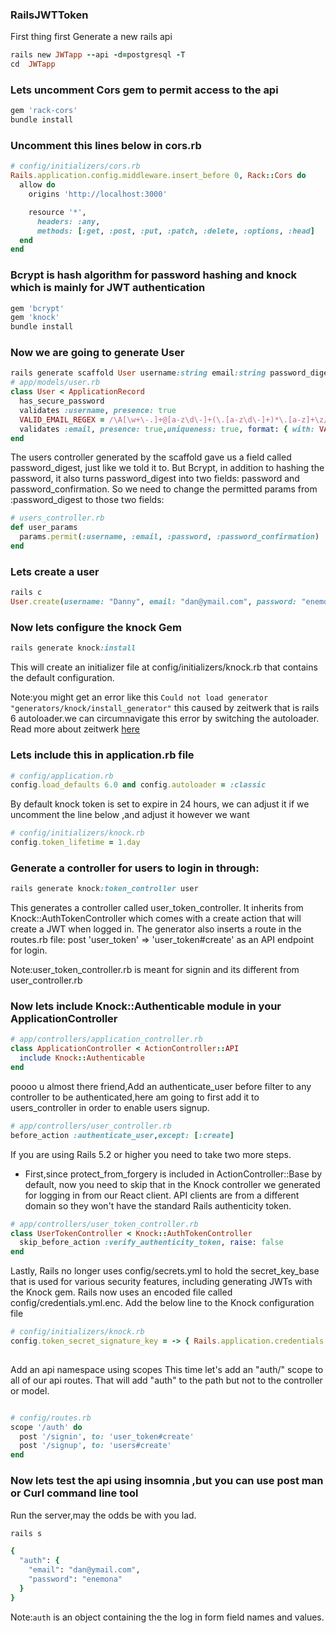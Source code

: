 ### RailsJWTToken
First thing first Generate a new rails api
````ruby 
rails new JWTapp --api -d=postgresql -T
cd  JWTapp
````
### Lets uncomment Cors gem to permit access to the api
````ruby 
gem 'rack-cors'
bundle install
````
### Uncomment this lines below in cors.rb
````ruby 
# config/initializers/cors.rb
Rails.application.config.middleware.insert_before 0, Rack::Cors do
  allow do
    origins 'http://localhost:3000'

    resource '*',
      headers: :any,
      methods: [:get, :post, :put, :patch, :delete, :options, :head]
  end
end
````

### Bcrypt is hash algorithm  for password hashing and knock which is mainly for JWT authentication
````ruby 
gem 'bcrypt'
gem 'knock'
bundle install
````
### Now we are going to generate User

````ruby 
rails generate scaffold User username:string email:string password_digest:string
# app/models/user.rb 
class User < ApplicationRecord
  has_secure_password
  validates :username, presence: true
  VALID_EMAIL_REGEX = /\A[\w+\-.]+@[a-z\d\-]+(\.[a-z\d\-]+)*\.[a-z]+\z/i.freeze
  validates :email, presence: true,uniqueness: true, format: { with: VALID_EMAIL_REGEX }
end
````


The users controller generated by the scaffold gave us a field called password_digest, just like we told it to. But Bcrypt, in addition to hashing the password, it also turns password_digest into two fields: password and password_confirmation. So we need to change the permitted params from :password_digest to those two fields:
````ruby 
# users_controller.rb 
def user_params
  params.permit(:username, :email, :password, :password_confirmation)
end

````
### Lets create a user
````ruby
rails c
User.create(username: "Danny", email: "dan@ymail.com", password: "enemona", password_confirmation: "enemona")
````
### Now lets configure the knock Gem
````ruby 
rails generate knock:install
````
This will create an initializer file at config/initializers/knock.rb that contains the default configuration. 

Note:you might get an error like this `Could not load generator "generators/knock/install_generator"` this caused by zeitwerk that is rails 6 autoloader.we can circumnavigate this error by switching the autoloader.
Read more about zeitwerk [here](https://medium.com/cedarcode/understanding-zeitwerk-in-rails-6-f168a9f09a1f) 
### Lets include this in  application.rb file
````ruby 
# config/application.rb 
config.load_defaults 6.0 and config.autoloader = :classic
````

By default knock token is set to expire in 24 hours, we can adjust it if we uncomment the line below ,and adjust it however we want 
````ruby 
# config/initializers/knock.rb 
config.token_lifetime = 1.day
````
### Generate a controller for users to login in through:
````ruby 
rails generate knock:token_controller user
````
This generates a controller called user_token_controller. It inherits from Knock::AuthTokenController which comes with a create action that will create a JWT when logged in. The generator also inserts a route in the routes.rb file: post 'user_token' => 'user_token#create' as an API endpoint for login.

Note:user_token_controller.rb is meant for signin and its different from user_controller.rb
### Now lets include Knock::Authenticable module in your ApplicationController 
````ruby 
# app/controllers/application_controller.rb 
class ApplicationController < ActionController::API
  include Knock::Authenticable
end
````
poooo u almost there friend,Add an authenticate_user before filter to any controller to be authenticated,here am going to first add it to users_controller in order to enable users signup.
````ruby 
# app/controllers/user_controller.rb 
before_action :authenticate_user,except: [:create]

````
If you are using Rails 5.2 or higher you need to take two more steps.
- First,since protect_from_forgery is included in ActionController::Base by default, now you need to skip that in the Knock controller we generated for logging in from our React client. API clients are from a different domain so they won't have the standard Rails authenticity token.

````ruby 
# app/controllers/user_token_controller.rb
class UserTokenController < Knock::AuthTokenController
  skip_before_action :verify_authenticity_token, raise: false
end  
````
Lastly, Rails no longer uses config/secrets.yml to hold the secret_key_base that is used for various security features, including generating JWTs with the Knock gem. Rails now uses an encoded file called config/credentials.yml.enc. Add the below line to the Knock configuration file
````ruby 
# config/initializers/knock.rb 
config.token_secret_signature_key = -> { Rails.application.credentials.secret_key_base }
  
````
Add an api namespace using scopes
This time let's add an "auth/" scope to all of our api routes. That will add "auth" to the path but not to the controller or model.
````ruby 

# config/routes.rb 
scope '/auth' do
  post '/signin', to: 'user_token#create'
  post '/signup', to: 'users#create'
end
````
### Now lets test the api using insomnia ,but you can use post man or Curl command line tool
Run the server,may the odds be with you lad.
````ruby 
rails s
````
````ruby 
{
  "auth": {
    "email": "dan@ymail.com",
    "password": "enemona"
  }
}
````
Note:`auth` is  an object containing the the log in form field names and values.
